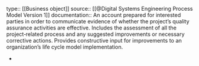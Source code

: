 type:: [[Business object]]
source:: [[@Digital Systems Engineering Process Model Version 1]]
documentation:: An account prepared for interested parties in order to communicate evidence of whether the project’s quality assurance activities are effective. Includes the assessment of all the project‐related process and any suggested improvements or necessary corrective actions. Provides constructive input for improvements to an organization’s life cycle model implementation.

-